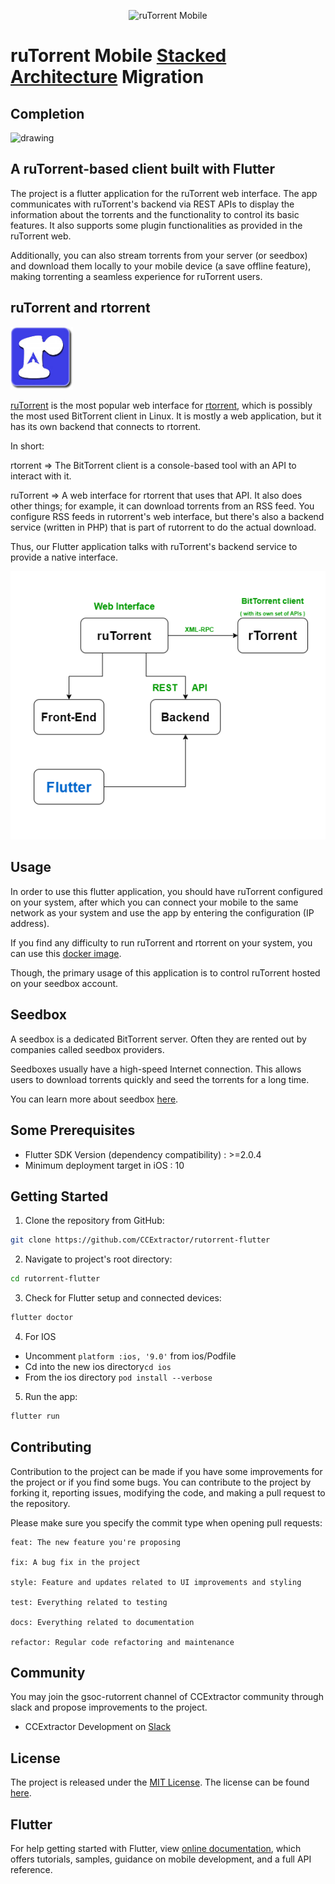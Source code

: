 <p align="center">
<img src="https://raw.githubusercontent.com/harchani-ritik/rutorrent-flutter/master/assets/logo/light_mode_white_background.png" alt="ruTorrent Mobile" height=400px>
</p>

# ruTorrent Mobile [Stacked Architecture](https://pub.dev/packages/stacked) Migration

## Completion

<img src="https://progress-bar.dev/80" alt="drawing" width="200"/>

## **A ruTorrent-based client built with Flutter**

The project is a flutter application for the ruTorrent web interface. The app communicates with ruTorrent's backend via REST APIs to display the information about the torrents and the functionality to control its basic features. It also supports some plugin functionalities as provided in the ruTorrent web.

Additionally, you can also stream torrents from your server (or seedbox) and download them locally to your mobile device (a save offline feature), making torrenting a seamless experience for ruTorrent users.

## ruTorrent and rtorrent

<img src="https://raw.githubusercontent.com/CCExtractor/rutorrent-flutter/master/rutorrent.jpeg" alt="ruTorrent Web" height=100px>

[ruTorrent](https://github.com/Novik/ruTorrent) is the most popular web interface for [rtorrent](https://github.com/rakshasa/rtorrent), which is possibly the most used BitTorrent client in Linux. It is mostly a web application, but it has its own backend that connects to rtorrent.

In short:

rtorrent ⇒ The BitTorrent client is a console-based tool with an API to interact with it.

ruTorrent ⇒ A web interface for rtorrent that uses that API. It also does other things; for example, it can download torrents from an RSS feed. You configure RSS feeds in rutorrent's web interface, but there's also a backend service (written in PHP) that is part of rutorrent to do the actual download.

Thus, our Flutter application talks with ruTorrent's backend service to provide a native interface.

![Diagram](./assets/docs/ruTorrent%20Flutter%20Application%20Diagram.png)

## Usage

In order to use this flutter application, you should have ruTorrent configured on your system, after which you can connect your mobile to the same network as your system and use the app by entering the configuration (IP address).

If you find any difficulty to run ruTorrent and rtorrent on your system, you can use this [docker image](https://hub.docker.com/r/crazymax/rtorrent-rutorrent).

Though, the primary usage of this application is to control ruTorrent hosted on your seedbox account.

## Seedbox

A seedbox is a dedicated BitTorrent server. Often they are rented out by companies called seedbox providers.

Seedboxes usually have a high-speed Internet connection. This allows users to download torrents quickly and seed the torrents for a long time.

You can learn more about seedbox [here](https://en.wikipedia.org/wiki/Seedbox).

## Some Prerequisites

- Flutter SDK Version (dependency compatibility) : >=2.0.4
- Minimum deployment target in iOS : 10

## Getting Started

1. Clone the repository from GitHub:

```bash
git clone https://github.com/CCExtractor/rutorrent-flutter
```

2. Navigate to project's root directory:

```bash
cd rutorrent-flutter
```

3. Check for Flutter setup and connected devices:

```bash
flutter doctor
```

4. For IOS

- Uncomment `platform :ios, '9.0'` from ios/Podfile
- Cd into the new ios directory`cd ios`
- From the ios directory `pod install --verbose`

5. Run the app:

```bash
flutter run
```

## Contributing

Contribution to the project can be made if you have some improvements for the project or if you find some bugs.
You can contribute to the project by forking it, reporting issues, modifying the code, and making a pull request to the repository.

Please make sure you specify the commit type when opening pull requests:

```
feat: The new feature you're proposing

fix: A bug fix in the project

style: Feature and updates related to UI improvements and styling

test: Everything related to testing

docs: Everything related to documentation

refactor: Regular code refactoring and maintenance
```

## Community

You may join the gsoc-rutorrent channel of CCExtractor community through slack and propose improvements to the project.

- CCExtractor Development on [Slack](https://ccextractor.org/public:general:support?)

## License

The project is released under the [MIT License](http://www.opensource.org/licenses/mit-license.php). The license can be found [here](LICENSE).

## Flutter

For help getting started with Flutter, view
[online documentation](https://flutter.dev/docs), which offers tutorials,
samples, guidance on mobile development, and a full API reference.
